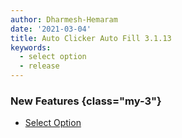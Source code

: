 ```yaml
---
author: Dharmesh-Hemaram
date: '2021-03-04'
title: Auto Clicker Auto Fill 3.1.13
keywords:
  - select option
  - release
---
```


### New Features {class="my-3"}

- [Select Option](https://getautoclicker.com/docs/4.x/action/value/#select-option)
